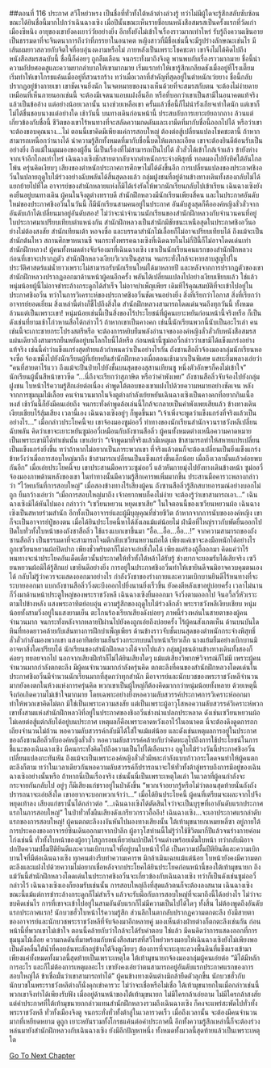 ##ตอนที่ 116 ประกาศ
สวีโหย่วหรง เป็นชื่อที่ทั่วทั้งใต้หล้าต่างล่วงรู้ ทว่าไม่มีผู้ใดจะรู้สึกสลับซับซ้อนขณะได้ยินชื่อนี้มากไปกว่าเฉินฉางเซิง
เมื่อปีนั้นขณะเห็นรายชื่อบนหนังสือสมรสเป็นครั้งแรกที่วัดเก่าเมืองซีหนิง อายุของเขายังคงเยาว์วัยอย่างยิ่ง อีกทั้งยังไม่เข้าใจเรื่องราวมากเท่าไหร่ รับรู้ถึงความเขินอาย เป็นธรรมดาที่จะจินตนาการถึงว่าที่ภรรยาในอนาคต หญิงสาวที่มีชื่อเช่นนี้จะมีรูปร่างลักษณะเช่นไร มีเส้นผมยาวสลวยกับจิตใจที่อบอุ่นงดงามหรือไม่
ภายหลังเป็นเพราะโชคชะตา เขาจึงไม่ได้คิดไปถึงหนังสือสมรสฉบับนี้ ชื่อนี้ก็ค่อยๆ ถูกลืมเลือน จนกระทั่งมาถึงจิงตู พานพบกับเรื่องราวมากมาย ชื่อนี้นำความอัปยศอดสูและความยากลำบากให้เขามากมาย เริ่มแรกทำให้เขารู้สึกเกลียดชังเมื่ออยู่ที่โรงเตี๊ยม เริ่มทำให้เขาโกรธแค้นเมื่ออยู่ที่สวนรกร้าง ทว่าเมื่อเวลาที่สำคัญที่สุดอยู่ในตำหนักเว่ยยาง ชื่อนี้กลับปรากฏอยู่ข้างกายเขา
เขาชัดเจนยิ่งนัก ในจดหมายของนางเห็นด้วยที่จะสมรสกับตน จะต้องไม่ง่ายดายเหมือนที่เห็นภายนอกเช่นนี้ จะต้องมีเจตนาแอบแฝงอื่นอีก หรือที่บอกว่าเขาเป็นสามีในอนาคตแท้จริงแล้วเป็นข้ออ้าง แต่อย่างน้อยเวลานั้น นางช่วยเหลือเขา ครั้นแล้วชื่อนี้ก็ไม่น่ารังเกียจเท่าใดนัก แต่เขาก็ไม่ได้ชื่นชอบนางแต่อย่างใด
เช้าวันนี้ บนทางเดินก่อนหน้านี้ ประสบกับการเยาะเย้ยถากถาง ล้วนแต่เกี่ยวข้องกับชื่อนี้ ชีวิตของเขาไร้หนทางที่จะสลัดความกดดันและเงามืดที่มากับชื่อนี้ออกไปได้
หรือว่าเขาจะต้องขอบคุณนาง...ไม่ ตอนนี้เขาคิดมีเพียงแค่การสอบใหญ่ ต้องต่อสู้เปลี่ยนแปลงโชคชะตานี้ ถ้าหากสามารถเหนือกว่านางได้ นำความรู้สึกทั้งหมดที่มากับชื่อนี้บดให้แตกละเอียด เขาจะต้องยินดีต้อนรับเป็นอย่างยิ่ง ถึงแม้ในมุมมองของผู้อื่น นี่เป็นเรื่องที่ไม่สามารถเป็นไปได้
ลั่วลั่วได้เข้าใกล้เจ้าแล้ว ข้ายังห่างจากเจ้าอีกไกลเท่าไหร่
เฉินฉางเซิงชักสายตากลับจากตำหนักกระจ่างพิสุทธิ์ ทอดมองไปยังทิศใต้อันไกลโพ้น ครุ่นคิดเงียบๆ
เสียงของตำหนักประกาศการศึกษาไม่ได้ดังขึ้นอีก การเปลี่ยนแปลงของประกาศชิงอวิ๋นในปลายฤดูใบไม้ร่วงอย่างฉับพลันได้สิ้นสุดลงแล้ว กลุ่มฝูงชนที่อยู่ด้านข้างทางเดินทั้งสองกลับไม่ได้แยกย้ายไปที่ใด อาจารย์ของสำนักหลายแห่งก็มิได้เร่งรัดให้พวกนักเรียนกลับไปเข้าเรียน
เฉินฉางเซิงยังคงยืนอยู่บนทางเดิน
ผู้คนในจิงตูต่างทราบดี สำนักฝึกหลวงมีนักเรียนเพียงสี่คน และในประกาศอันดับใหม่ของประกาศชิงอวิ๋นในวันนี้ ก็มีนักเรียนสามคนอยู่ในประกาศ อันดับสูงสุดก็คือองค์หญิงลั่วลั่วจากอันดับเก้าได้เปลี่ยนมาอยู่อันดับสอง! ไม่ว่าจะนำจำนวนนักเรียนของสำนักฝึกหลวงกับจำนวนคนที่อยู่ใบประกาศมาเปรียบเทียบตำแหน่งกัน สำนักฝึกหลวงเป็นสำนักมีชัยชนะเหนือสุดในประกาศชิงอวิ๋นอย่างไม่ต้องสงสัย สำนักเทียนเต้า หอจงซื่อ และบรรดาสำนักไม้เลื้อยก็ไม่อาจเปรียบเทียบได้ ถึงแม้จะเป็นสำนักต้นไหว สถานศึกษาหนานซี จนกระทั่งพรรคฉางเซิงที่เฉิดฉายในไม่กี่ปีนี้ก็ไม่อาจโดดเด่นเท่าสำนักฝึกหลวง!
ผู้คนทั้งหมดต่างจับจ้องมาที่เฉินฉางเซิง
เขาเป็นนักเรียนคนแรกของสำนักฝึกหลวง ก่อนที่เขาจะปรากฏตัว สำนักฝึกหลวงเงียบวิเวกเป็นสุสาน จนกระทั่งใกล้จะหายสาบสูญไปในประวัติศาสตร์แม่น้ำยาวเพราะไม่สามารถรับนักเรียนใหม่ได้มาหลายปี และหลังจากการปรากฏตัวของเขา สำนักฝึกหลวงปรากฏออกมาด้านหน้าผู้คนอีกครั้ง พลันได้เปลี่ยนแปลงไปอย่างเงียบเชียบแล้ว
ใช่แล้ว หนุ่มน้อยผู้นี้ไม่อาจชำระล้างกระดูกได้สำเร็จ ไม่อาจบำเพ็ญเพียร เดิมทีไร้คุณสมบัติที่จะเข้าไปอยู่ในประกาศชิงอวิ๋น ทว่าในการวิเคราะห์ของประกาศชิงอวิ๋นชัดเจนอย่างยิ่ง สิ่งที่เรียกว่าโอกาส สิ่งที่เรียกว่าอาจารย์ยอดเยี่ยม สิ่งเหล่านี้ต่างก็ชี้ไปถึงสิ่งใด สำนักฝึกหลวงสามารถโดดเด่นจนถึงทุกวันนี้ ทั้งหมดล้วนแต่เป็นเพราะเขา!
หนุ่มน้อยเช่นนี้เป็นสิ่งของไร้ประโยชน์ที่ผู้คนเยาะหยันก่อนหน้านี้จริงหรือ ก็เป็นดังเช่นที่ยามเช้าโก่วหานสือได้กล่าวไว้ ถ้าหากเขาเป็นคางคก เช่นนี้นักเรียนพวกนี้นับเป็นอะไรเล่า คนเช่นนี้จะเกาะชายกระโปรงสตรีหรือ จะต้องการหยิบยืมพลังอำนาจขององค์หญิงลั่วลั่วกับหนังสือสมรสแผ่นเดียวถึงสามารถยืนหยัดอยู่บนโลกใบนี้ได้หรือ
ก่อนหน้านี้ซูม่ออวี๋กล่าวว่าเขามิได้แข็งแกร่งอย่างแท้จริง เช่นนี้คำว่าแข็งแกร่งสุดท้ายแล้วกำหนดว่าเป็นอย่างไรกัน
ถังซานสือลิ่วจ้องมองกลุ่มนักเรียนหอจงซื่อ จ้องเขม็งไปยังนักเรียนผู้ที่เย้ยหยันสำนักฝึกหลวงเมื่อตอนเช้ามากเป็นพิเศษ แสยะยิ้มพลางเอ่ยว่า “คนที่สายตาไร้แวว ถึงแม้จะปีนป่ายไปยังชั้นบนสุดของสุสานเทียนซู หนึ่งตัวอักษรก็คงไม่เข้าใจ”
นักเรียนผู้นั้นสีหน้าขาวซีด
“...นี่ถึงจะเรียกว่าสุภาษิต หรือว่าคำพังเพย”
ถังซานสือลิ่วจับจ้องไปยังกลุ่มฝูงชน ใบหน้าไร้ความรู้สึกเอ่ยต่อเนื่อง คำพูดโต้ตอบของเขาแฝงไปด้วยความหมายอย่างชัดเจน หลังจากการชุมนุมไม้เลื้อย คนจำนวนมากในจิงตูต่างกำลังเย้ยหยันเฉินฉางเซิงเป็นคางคกที่อยากกินเนื้อหงส์ เช้าวันนี้ก็ยังมีคนเอ่ยถึง จนกระทั่งคำพูดล้อเล่นนี้ใกล้จะกลายเป็นคำพังเพยเสียแล้ว
ข้างทางเดินเงียบเชียบไร้สุ้มเสียง
เวลานี้เอง เฉินฉางเซิงอยู่ๆ ก็พูดขึ้นมา
“เจ้าเพิ่งจะพูดว่าแข็งแกร่งที่จริงแล้วเป็นอย่างไร...”
เมื่อกล่าวประโยคนี้จบ เขาจ้องมองซูม่ออวี๋ ท่าทางของนักเรียนสำนักจวนราชวังหลีเปลี่ยนฉับพลัน คิดว่าเขาจะเยาะหยันซูม่ออวี๋เหมือนกับถังซานสือลิ่ว
ผู้คนทั้งหมดต่างเหนือความคาดหมาย เป็นเพราะเขามิได้ทำเช่นนั้น เขาเอ่ยว่า “เจ้าพูดมาที่จริงแล้วมีเหตุผล ข้าสามารถทำให้สหายแปรเปลี่ยนเป็นแข็งแกร่งยิ่งขึ้น ทว่าถ้าหากไม่อยากเป็นภาระพวกเขา ที่จริงแล้วตนก็จะต้องเปลี่ยนเป็นยิ่งแข็งแกร่ง ข้าหวังว่าเมื่อการสอบใหญ่มาถึง ข้าสามารถเปลี่ยนเป็นแข็งแกร่งขึ้นเล็กน้อย เมื่อถึงเวลานั้นแล้วค่อยพบกันอีก”
เมื่อเอ่ยประโยคนี้จบ เขาประสานมือคารวะซูม่ออวี๋ แล้วหันกายมุ่งไปยังทางเดินข้างหน้า
ซูม่ออวี๋จ้องมองภาพด้านหลังของเขา ในท่าทางนั้นมีความรู้สึกเคารพเพิ่มมากขึ้น ประสานมือคารวะพลางกล่าวว่า “ไว้พบกันที่การสอบใหญ่”
เมื่อสองข้างทางไร้เสียงผู้คน ถังซานสือลิ่วรู้สึกสบายอารมณ์อย่างบอกไม่ถูก ยิ้มกว้างเอ่ยว่า “เมื่อการสอบใหญ่มาถึง เจ้าอยากพบก็คงไม่ง่าย จะต้องรู้ว่าเขาสามารถเอา...”
เฉินฉางเซิงมิได้หันไปมอง กล่าวว่า “เซวียนหยวน หยุดเขาเสีย”
ในใจตอนนี้ของเซวียนหยวนผ้อ เฉินฉางเซิงเป็นสหายร่วมสำนัก อีกทั้งเป็นอาจารย์และผู้มีบุญคุณที่ช่วยชีวิต ถ้าหากจากการนับขององค์หญิง เขาก็จะเป็นอาจารย์ปู่ของตน เมื่อได้ยินประโยคนี้หาได้ลังเลแม้แต่น้อยไม่ ฝ่ามือที่ใหญ่ราวกับพัดยื่นออกไป ปิดใบทั่วทั้งใบหน้าของถังซาสือลิ่ว ใช้แรงแบกเขาขึ้นมา
“อื้อ...อื้อ...อื้อ...!”
จากความสามารถของถังซานสือลิ่ว เป็นธรรมดาที่จะสามารถโจมตีกลับเซวียนหยวนผ้อได้ เพียงแค่เขาจะลงมือหนักได้อย่างไร ถูกเซวียนหยวนผ้อปิดปาก เพียงชั่วพริบตาก็ไม่อาจเอ่ยสิ่งใดได้ เพียงแค่ร้องอู้อี้ออกมา คิดแค่ว่าไร้หนทางจะนำประโยคอันเด็ดเดี่ยวนั้นประกาศให้ทั่วทั้งใต้หล้าได้รับรู้ ช่างยากจะยอมรับได้เสียจริง
เซวียนหยวนผ้อมิได้รู้สึกแย่ เขายินดีอย่างยิ่ง การอยู่ในประกาศชิงอวิ๋นทำให้เขายินดีจนมิอาจควบคุมตนเองได้ กลับไม่รู้ว่าควรจะแสดงออกมาอย่างไร กำลังวังชาของร่างกายและความเบิกบานยินดีไร้หนทางที่จะระบายออกมา แบกถังซานสือลิ่ววิ่งตะบึงออกไปยิ่งนานยิ่งเร็วขึ้น ยังคงตีหลังเขาอยู่บ่อยครั้ง เวลาไม่นานก็วิ่งมาด้านหน้าประตูใหญ่ของพระราชวังหลี
เฉินฉางเซิงยิ้มออกมา จึงวิ่งตามออกไป จินอวี้ลวี่หัวเราะตามไปข้างหลัง
แสงพระอาทิตย์อบอุ่น ความรู้สึกของฤดูใบไม้ร่วงลึกล้ำ พระราชวังหลีเงียบเชียบ หนุ่มน้อยทั้งสามวิ่งอยู่ในแสงยามเย็น ตะโกนร้องเรียกเสียงดังบ่อยๆ
ภาพนี้ร่วงหล่นในสายตาของผู้คนจำนวนมาก จนกระทั่งหลังจากหลายปีผ่านไปยังคงถูกเอ่ยถึงบ่อยครั้ง
ไร้ผู้คนสังเกตเห็น ด้านบนบันไดหินที่ทอดยาวคล้ายกับเส้นทางการฝึกบำเพ็ญเพียร ด้านข้างราวจับชั้นบนสุดของตำหนักกระจ่างพิสุทธิ์ ลั่วลั่วกำลังมองพวกเขา แสงอาทิตย์ยามเย็นร่วงกระทบบนใบหน้าเรียวเล็ก นางแย้มยิ้มอย่างเบิกบานมิอาจหาสิ่งใดเปรียบได้
นักเรียนของสำนักฝึกหลวงได้จากไปแล้ว กลุ่มฝูงชนด้านข้างทางเดินทั้งสองก็ค่อยๆ ทยอยจากไป นอกจากเสียงฝีเท้าก็ไม่ได้ยินเสียงใดๆ แม้แต่เสียงวิพากษ์วิจารณ์ก็ไม่มี เพราะผู้คนจำนวนมากกำลังตกตะลึง มีผู้คนจำนวนมากกำลังครุ่นคิด
ตกตะลึงที่คนของสำนักฝึกหลวงโดดเด่นในประกาศชิงอวิ๋นมีจำนวนนักเรียนมากที่สุดกว่าทุกสำนัก มีอาจารย์และนักบวชของพระราชวังหลีจำนวนมากยังคงตกในห้วงแห่งการครุ่นคิด พวกเขาเป็นผู้ใหญ่ก็ต้องคิดมากกว่าหนุ่มน้อยทั้งหลาย ด้วยเหตุนี้จึงก่อเกิดความไม่เข้าใจมากมาย โดยเฉพาะอย่างยิ่งหอความลับสวรรค์ประกาศการวิเคราะห์ออกมา ทำให้พวกเขาคิดไม่ตก
มิใช่เป็นเพราะความสงสัย แต่เป็นเพราะผู้อาวุโสหอความลับสวรรค์วิเคราะห์พวกเขาทั้งสามแห่งสำนักฝึกหลวงิที่อยู่ในประกาศของชิงอวิ๋นช่างน่าแปลกประหลาด
ดังเช่นเซวียนหยวนผ้อ ไม่เคยต่อสู้แต่กลับได้อยู่บนประกาศ เหตุผลก็คือเพราะคาดหวังเอาไว้ในอนาคต นี่จะต้องดึงดูดการถกเถียงจำนวนไม่ถ้วน หอความลับสวรรค์กลับมิได้ใส่ใจแม้แต่น้อย และดังเช่นเหตุผลการอยู่ในประกาศของถังซานสือลิ่วกับองค์หญิงลั่วลั่ว หอความลับสวรรค์คล้ายกับว่าคิดทะลุไปถึงการใช้ประโยชน์ในการชี้แนะของเฉินฉางเซิง
มีคนกระทั่งคิดไปถึงความเป็นไปได้เลือนราง
ฤดูใบไม้ร่วงวันนี้ประกาศชิงอวิ๋นเปลี่ยนแปลงกะทันหัน ถึงแม้จะเป็นเพราะองค์หญิงลั่วลั่วมีพละกำลังแบบก้าวกระโดดจนทำให้ผู้คนตกตะลึงก็ตาม ทว่าในเวลาเดียวกันหอความลับสวรรค์ก็ปรารถนาจะให้ทั่วทั้งต้าลู่ทราบถึงการมีอยู่ของเฉินฉางเซิงอย่างนั้นหรือ
ถ้าหากนี่เป็นเรื่องจริง เช่นนั้นนี่เป็นเพราะเหตุใดเล่า
ในเวลาที่ผู้คนกำลังจะกระจายกันกลับไป อยู่ๆ ก็มีเสียงแก่ชราอยู่ในป่าดังขึ้น
“พวกเจ้าอยากรู้หรือไม่ว่าตอนสุดท้ายนั่นถังถังปรารถนาจะเอ่ยสิ่งใด เขาอยากจะบอกพวกเจ้าว่า...”
เมื่อได้ยินประโยคนี้ ผู้คนที่เตรียมจะผละจากไปจึงหยุดเท้าลง
เสียงแก่ชรานั้นได้กล่าวต่อ “...เฉินฉางเซิงได้ตัดสินใจว่าจะเป็นบุรุษที่เอาอันดับแรกประกาศแรกในการสอบใหญ่”
ในป่าทั่วทั้งผืนเสียงดังเกรียวกราวอื้ออึง!
เฉินฉางเซิง...จะเอาประกาศแรกลำดับแรกของการสอบใหญ่!
ผู้คนตกตะลึงงงงันหันไปมองทางเสียงนั้น
ใต้เท้ามุขนายกเหมยหลี่ซา อยู่ภายใต้การประคองของอาจารย์ซินเดินออกมาจากป่าลึก
ผู้อาวุโสท่านนี้ไม่รู้ว่าใช้ชีวิตมากี่ปีแล้วจนร่างกายค่อมโก่งเช่นนี้ ทั่วทั้งใบหน้าของผู้อาวุโสถูกรอยเหี่ยวย่นปกปิดไว้จนด่างพร้อยเต็มใบหน้า ทว่ากลับมิอาจปกปิดความปลื้มปีติยินดีและความเบิกบานใจที่อยู่บนใบหน้าไว้ได้
เป็นความปลื้มปีติยินดีและความเบิกบานใจที่มีต่อเฉินฉางเซิง
ทุกคนต่างรีบทำความเคารพ มิกล้าเมินเฉยแม้แต่น้อย ใบหน้ายังคงมีความตกตะลึงและแฝงไปด้วยความไม่อยากเชื่อหลังจากประโยคได้ยินประโยคก่อนหน้านี้ของใต้เท้ามุขนายก
ถึงแม้วันนี้สำนักฝึกหลวงโดดเด่นในประกาศชิงอวิ๋นจะเกี่ยวข้องกับเฉินฉางเซิง ทว่าก็เป็นดังเช่นซูม่ออวี๋กล่าวไว้ เฉินฉางเซิงเองก็ยอมรับเช่นนั้น การสอบใหญ่ถึงที่สุดแล้วตนก็จะต้องลงสนาม เฉินฉางเซิงขณะนี้แม้แต่การชำระล้างกระดูกก็ไม่สำเร็จ แล้วจะรับมือกับการสอบใหญ่ที่จะมาถึงนี้ได้อย่างไร ไม่ว่าจะขบคิดเช่นไร การที่เขาจะเข้าไปอยู่ในสามอันดับแรกก็ไม่มีความเป็นไปได้ใดๆ ทั้งสิ้น ไม่ต้องพูดถึงอันดับแรกประกาศแรก!
นักบวชฮั่วใบหน้าไร้ความรู้สึก ส่วนลึกในตากลับปรากฏความตกตะลึง ยังมีสายตาของอาจารย์และนักบวชพระราชวังหลีที่จับจ้องมาอีกหลายคู่ มองเห็นต่างฝ่ายต่างก็ตกตะลึงเช่นกัน
ก่อนหน้านี้ที่พวกเขาไม่เข้าใจ ตอนนี้คล้ายกับว่าใกล้จะได้รับคำตอบ ใช่แล้ว มีคนคิดว่าการแสดงออกที่การชุมนุมไม้เลื้อย ความกดดันที่มาพร้อมกับหนังสือสมรสที่สวีโหย่วหรงมอบให้เฉินฉางเซิงยังไม่เพียงพอ เป็นดังคลื่นใต้น้ำที่คอยล้นทะลักอยู่ข้างใต้จิงตูเงียบๆ ต้องการที่จะทะลุทะลวงพื้นดินที่แข็งแรงเข้ามา
เพียงแค่ทั้งหมดทั้งมวลนี้สุดท้ายเป็นเพราะเหตุใด
ใต้เท้ามุขนายกจ้องมองกลุ่มผู้คนเอ่ยต่อ “มิได้มีหลักการอะไร และก็ไม่ต้องการเหตุผลอะไร เขายังคงเอ่ยว่าตนสามารถอยู่อันดับแรกประกาศแรกของการสอบใหญ่ได้ ข้าเชื่อมั่นว่าเขาสามารถทำได้”
ผู้คนข้างทางเดินต่างมิกล้ายืดตัวลุกขึ้น
นักบวชฮั่วกับนักบวชในพระราชวังหลีต่างก็นั่งคุกเข่าคารวะ
ไม่ว่าจะเชื่อหรือไม่เชื่อ ใต้เท้ามุขนายกในเมื่อกล่าวเช่นนี้ พวกเขาจึงทำได้เพียงรับฟัง
เมื่ออยู่ด้านหน้าของใต้เท้ามุขนายก ไม่มีใครกล้าเอ่ยถาม ไม่มีใครกล้าสงสัย
แต่คำประกาศที่ใต้เท้ามุขนายกกล่าวแทนสำนักฝึกหลวงรวมถึงเฉินฉางเซิง ก็คงจะแพร่สะพัดไปทั่วทั้งพระราชวังหลี ทั่วทั้งเมืองจิงตู จนกระทั่งทั่วทั้งต้าลู่ในเวลารวดเร็ว เมื่อถึงเวลานั้น จะต้องมีคนจำนวนมากที่เหยียดหยาม ดูถูก เยาะหยันรวมทั้งโกรธแค้นต่อคำประกาศนี้ อีกทั้งความรู้สึกเหล่านี้ก็จะต้องร่วงหล่นมายังสำนักฝึกหลวงกับเฉินฉางเซิง
ยังมีอีกปัญหาหนึ่ง
ทั้งหมดทั้งมวลนี้สุดท้ายแล้วเป็นเพราะเหตุใด




[Go To Next Chapter]( ./118.md)